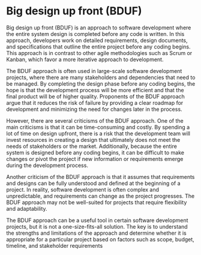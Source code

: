 # Big design up front (BDUF)

Big design up front (BDUF) is an approach to software development where the entire system design is completed before any code is written. In this approach, developers work on detailed requirements, design documents, and specifications that outline the entire project before any coding begins. This approach is in contrast to other agile methodologies such as Scrum or Kanban, which favor a more iterative approach to development.

The BDUF approach is often used in large-scale software development projects, where there are many stakeholders and dependencies that need to be managed. By completing the design phase before any coding begins, the hope is that the development process will be more efficient and that the final product will be of higher quality. Proponents of the BDUF approach argue that it reduces the risk of failure by providing a clear roadmap for development and minimizing the need for changes later in the process.

However, there are several criticisms of the BDUF approach. One of the main criticisms is that it can be time-consuming and costly. By spending a lot of time on design upfront, there is a risk that the development team will invest resources in creating a design that ultimately does not meet the needs of stakeholders or the market. Additionally, because the entire system is designed before any coding begins, it can be difficult to make changes or pivot the project if new information or requirements emerge during the development process.

Another criticism of the BDUF approach is that it assumes that requirements and designs can be fully understood and defined at the beginning of a project. In reality, software development is often complex and unpredictable, and requirements can change as the project progresses. The BDUF approach may not be well-suited for projects that require flexibility and adaptability.

The BDUF approach can be a useful tool in certain software development projects, but it is not a one-size-fits-all solution. The key is to understand the strengths and limitations of the approach and determine whether it is appropriate for a particular project based on factors such as scope, budget, timeline, and stakeholder requirements